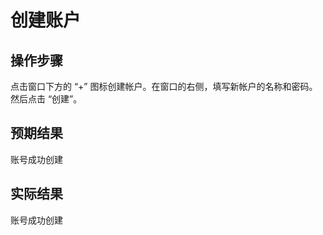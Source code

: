 # 创建账户

## 操作步骤

点击窗口下方的 “+” 图标创建帐户。在窗口的右侧，填写新帐户的名称和密码。然后点击 “创建”。

## 预期结果

账号成功创建

## 实际结果

账号成功创建
